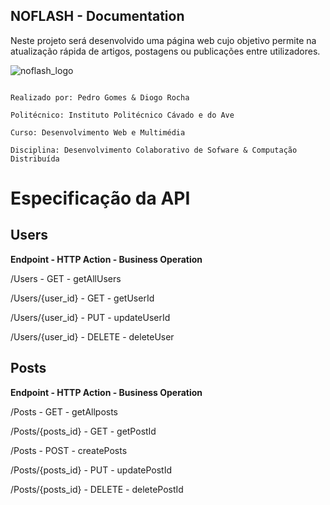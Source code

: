 ## NOFLASH - Documentation

Neste projeto será desenvolvido uma página web cujo objetivo permite na atualização rápida de artigos, postagens ou publicações entre utilizadores.

![noflash_logo](https://user-images.githubusercontent.com/72763555/145847448-df5d9ded-b330-405f-a468-cfd8b54b4230.jpeg)

```

Realizado por: Pedro Gomes & Diogo Rocha

Politécnico: Instituto Politécnico Cávado e do Ave

Curso: Desenvolvimento Web e Multimédia

Disciplina: Desenvolvimento Colaborativo de Sofware & Computação Distribuída
```


# Especificação da API


## Users

**Endpoint - HTTP Action - Business Operation**

/Users - GET - getAllUsers

/Users/{user_id} - GET - getUserId

/Users/{user_id} - PUT - updateUserId

/Users/{user_id} - DELETE - deleteUser


## Posts

**Endpoint - HTTP Action - Business Operation**

/Posts - GET - getAllposts

/Posts/{posts_id} - GET - getPostId

/Posts - POST - createPosts

/Posts/{posts_id} - PUT - updatePostId

/Posts/{posts_id} - DELETE - deletePostId




